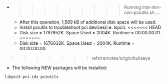 * >>>>>>>>> Running inst-min-con-pciutils.sh ...
  * After this operation, 1,589 kB of additional disk space will be used.
  * Install pciutils to troubleshoot pci devices(i.e. lspci).
<<<<<<< HEAD
  * Disk size = 1797852K. Space Used = 2004K. Runtime = 00:00:00:01.
=======
  * Disk size = 1676032K. Space Used = 2004K. Runtime = 00:00:00:00.
>>>>>>> refs/remotes/origin/bullseye
  * The following NEW packages will be installed:
  ```bash
libpci3 pci.ids pciutils
  ```
